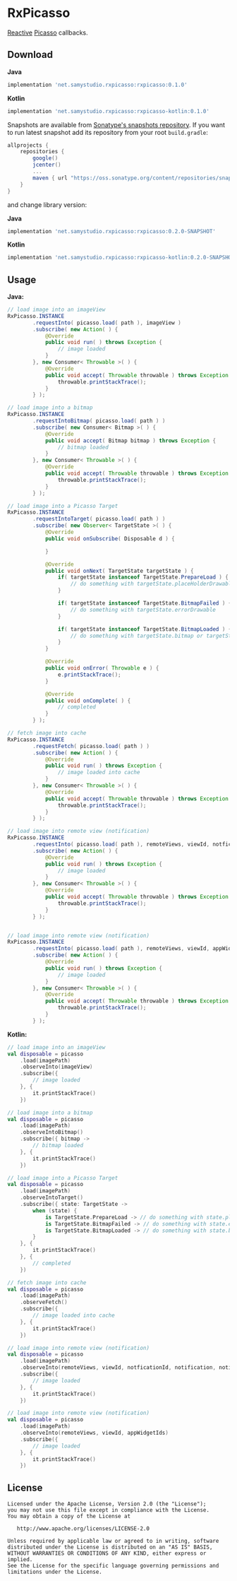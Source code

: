 RxPicasso
=========
[Reactive](https://github.com/ReactiveX/RxJava) [Picasso](https://github.com/square/picasso) callbacks.

Download
--------
**Java**
```groovy
implementation 'net.samystudio.rxpicasso:rxpicasso:0.1.0'
```
**Kotlin**
```groovy
implementation 'net.samystudio.rxpicasso:rxpicasso-kotlin:0.1.0'
```

Snapshots are available from [Sonatype's snapshots repository](https://oss.sonatype.org/content/repositories/snapshots/).
If you want to run latest snapshot add its repository from your root `build.gradle`:
```groovy
allprojects {
    repositories {
        google()
        jcenter()
        ...
        maven { url "https://oss.sonatype.org/content/repositories/snapshots" }
    }
}
```
and change library version:

**Java**
```groovy
implementation 'net.samystudio.rxpicasso:rxpicasso:0.2.0-SNAPSHOT'
```
**Kotlin**
```groovy
implementation 'net.samystudio.rxpicasso:rxpicasso-kotlin:0.2.0-SNAPSHOT'
```

Usage
-----
**Java:**
```java
// load image into an imageView
RxPicasso.INSTANCE
        .requestInto( picasso.load( path ), imageView )
        .subscribe( new Action( ) {
            @Override
            public void run( ) throws Exception {
                // image loaded
            }
        }, new Consumer< Throwable >( ) {
            @Override
            public void accept( Throwable throwable ) throws Exception {
                throwable.printStackTrace();
            }
        } );

// load image into a bitmap
RxPicasso.INSTANCE
        .requestIntoBitmap( picasso.load( path ) )
        .subscribe( new Consumer< Bitmap >( ) {
            @Override
            public void accept( Bitmap bitmap ) throws Exception {
                // bitmap loaded
            }
        }, new Consumer< Throwable >( ) {
            @Override
            public void accept( Throwable throwable ) throws Exception {
                throwable.printStackTrace();
            }
        } );

// load image into a Picasso Target
RxPicasso.INSTANCE
        .requestIntoTarget( picasso.load( path ) )
        .subscribe( new Observer< TargetState >( ) {
            @Override
            public void onSubscribe( Disposable d ) {

            }

            @Override
            public void onNext( TargetState targetState ) {
                if( targetState instanceof TargetState.PrepareLoad ) {
                    // do something with targetState.placeHolderDrawable
                }

                if( targetState instanceof TargetState.BitmapFailed ) {
                    // do something with targetState.errorDrawable
                }

                if( targetState instanceof TargetState.BitmapLoaded ) {
                    // do something with targetState.bitmap or targetState.from
                }
            }

            @Override
            public void onError( Throwable e ) {
                e.printStackTrace();
            }

            @Override
            public void onComplete( ) {
                // completed
            }
        } );

// fetch image into cache
RxPicasso.INSTANCE
        .requestFetch( picasso.load( path ) )
        .subscribe( new Action( ) {
            @Override
            public void run( ) throws Exception {
                // image loaded into cache
            }
        }, new Consumer< Throwable >( ) {
            @Override
            public void accept( Throwable throwable ) throws Exception {
                throwable.printStackTrace();
            }
        } );

// load image into remote view (notification)
RxPicasso.INSTANCE
        .requestInto( picasso.load( path ), remoteViews, viewId, notficationId, notification, notificationTag )
        .subscribe( new Action( ) {
            @Override
            public void run( ) throws Exception {
                // image loaded
            }
        }, new Consumer< Throwable >( ) {
            @Override
            public void accept( Throwable throwable ) throws Exception {
                throwable.printStackTrace();
            }
        } );


// load image into remote view (notification)
RxPicasso.INSTANCE
        .requestInto( picasso.load( path ), remoteViews, viewId, appWidgetIds )
        .subscribe( new Action( ) {
            @Override
            public void run( ) throws Exception {
                // image loaded
            }
        }, new Consumer< Throwable >( ) {
            @Override
            public void accept( Throwable throwable ) throws Exception {
                throwable.printStackTrace();
            }
        } );
```
**Kotlin:**
```kotlin
// load image into an imageView
val disposable = picasso
    .load(imagePath)
    .observeInto(imageView)
    .subscribe({
        // image loaded
    }, {
        it.printStackTrace()
    })

// load image into a bitmap
val disposable = picasso
    .load(imagePath)
    .observeIntoBitmap()
    .subscribe({ bitmap ->
        // bitmap loaded
    }, {
        it.printStackTrace()
    })

// load image into a Picasso Target
val disposable = picasso
    .load(imagePath)
    .observeIntoTarget()
    .subscribe({ state: TargetState ->
        when (state) {
            is TargetState.PrepareLoad -> // do something with state.placeHolderDrawable
            is TargetState.BitmapFailed -> // do something with state.errorDrawable
            is TargetState.BitmapLoaded -> // do something with state.bitmap or state.from
        }
    }, {
        it.printStackTrace()
    }, {
        // completed
    })

// fetch image into cache
val disposable = picasso
    .load(imagePath)
    .observeFetch()
    .subscribe({
        // image loaded into cache
    }, {
        it.printStackTrace()
    })

// load image into remote view (notification)
val disposable = picasso
    .load(imagePath)
    .observeInto(remoteViews, viewId, notficationId, notification, notificationTag)
    .subscribe({
        // image loaded
    }, {
        it.printStackTrace()
    })

// load image into remote view (notification)
val disposable = picasso
    .load(imagePath)
    .observeInto(remoteViews, viewId, appWidgetIds)
    .subscribe({
        // image loaded
    }, {
        it.printStackTrace()
    })
```

License
-------

    Licensed under the Apache License, Version 2.0 (the "License");
    you may not use this file except in compliance with the License.
    You may obtain a copy of the License at

       http://www.apache.org/licenses/LICENSE-2.0

    Unless required by applicable law or agreed to in writing, software
    distributed under the License is distributed on an "AS IS" BASIS,
    WITHOUT WARRANTIES OR CONDITIONS OF ANY KIND, either express or implied.
    See the License for the specific language governing permissions and
    limitations under the License.